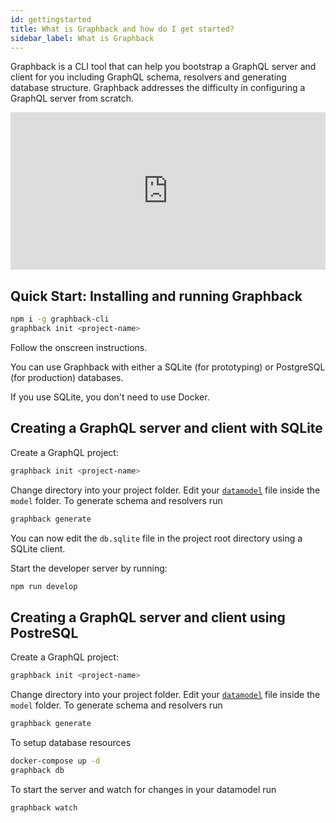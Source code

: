 ```yaml
---
id: gettingstarted
title: What is Graphback and how do I get started?
sidebar_label: What is Graphback
---
```


Graphback is a CLI tool that can help you bootstrap a GraphQL server and client for you including GraphQL schema, resolvers and generating database structure. Graphback addresses the difficulty in configuring a GraphQL server from scratch.

<div style="width:100%;height:0;padding-bottom:50%;position:relative;"><iframe src="https://giphy.com/embed/Uov4EC4W3G74TtWZKf" width="100%" height="100%" style="position:absolute" frameBorder="0" class="giphy-embed" allowFullScreen></iframe></div>

## Quick Start: Installing and running Graphback
```bash
npm i -g graphback-cli
graphback init <project-name>
```
Follow the onscreen instructions.

You can use Graphback with either a SQLite (for prototyping) or PostgreSQL (for production) databases.

If you use SQLite, you don't need to use Docker.

## Creating a GraphQL server and client with SQLite

Create a GraphQL project:
```bash
graphback init <project-name>
```

Change directory into your project folder. Edit your [`datamodel`](/docs/datamodel) file inside the `model` folder. To generate schema and resolvers run 
```bash
graphback generate
``` 

You can now edit the `db.sqlite` file in the project root directory using a SQLite client. 

Start the developer server by running:

```bash
npm run develop
```

## Creating a GraphQL server and client using PostreSQL


Create a GraphQL project:
```bash
graphback init <project-name>
```

Change directory into your project folder. Edit your [`datamodel`](/docs/datamodel) file inside the `model` folder. To generate schema and resolvers run 
```bash
graphback generate
``` 

To setup database resources
```bash
docker-compose up -d
graphback db
```

To start the server and watch for changes in your datamodel run
```bash
graphback watch
```